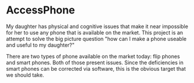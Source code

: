 # AccessPhone

My daughter has physical and cognitive issues that make it near impossible for her to use
any phone that is available on the market. This project is an attempt to solve the big
picture question "how can I make a phone useable and useful to my daughter?"

There are two types of phone available on the market today: flip phones and smart phones.
Both of those present issues. Since the deficiencies in smart phones can be corrected via
software, this is the obvious target that we should take.
